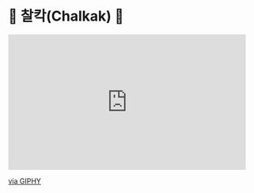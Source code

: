 # 📸 찰칵(Chalkak) 📸

<iframe src="https://giphy.com/embed/4NJ6z7ZjRbNkrsmjox" width="480" height="274" frameBorder="0" class="giphy-embed" allowFullScreen></iframe><p><a href="https://giphy.com/gifs/4NJ6z7ZjRbNkrsmjox">via GIPHY</a></p>
